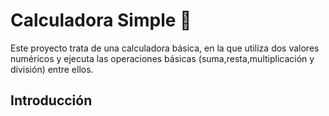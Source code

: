# **Calculadora Simple** :abacus:
Este proyecto trata de una calculadora básica, en la que utiliza dos valores numéricos y ejecuta las operaciones básicas (suma,resta,multiplicación y división) entre ellos. 
## Introducción
